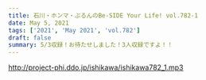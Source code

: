 ```yaml
---
title: 石川・ホンマ・ぶるんのBe-SIDE Your Life! vol.782-1
date: May 5, 2021
tags: ['2021', 'May 2021', 'vol.782']
draft: false
summary: 5/3収録！お待たせしました！3人収録ですよ！！
---
```


http://project-phi.ddo.jp/ishikawa/ishikawa782_1.mp3